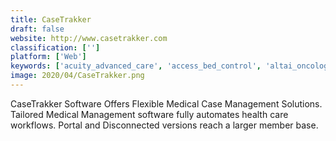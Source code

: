 ```yaml
---
title: CaseTrakker
draft: false 
website: http://www.casetrakker.com
classification: ['']
platform: ['Web']
keywords: ['acuity_advanced_care', 'access_bed_control', 'altai_oncology_suite', 'applied_analytics_for_risk_discovery', 'assurance_reimbursement_management', 'healthcatalyst_care_management_suite', 'insites_asset_management', 'interqual_autoreview', 'jembi_health_systems', 'pharmacy_4.0', 'quantros_quality_suite', 'ssi_analytics', 'smartsimple_cms360', 'stratajazz', 'athenacoordinator']
image: 2020/04/CaseTrakker.png
---
```

CaseTrakker Software Offers Flexible Medical Case Management Solutions. Tailored Medical Management software fully automates health care workflows. Portal and Disconnected versions reach a larger member base.